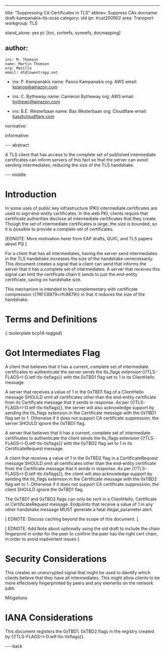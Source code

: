 ---
title: "Suppressing CA Certificates in TLS"
abbrev: Suppress CAs
docname: draft-kampanakis-tls-scas 
category: std
ipr: trust200902
area: Transport
workgroup: TLS

stand_alone: yes
pi: [toc, sortrefs, symrefs, docmapping]

author:
  -
    ins: M. Thomson
    name: Martin Thomson
    org: Mozilla
    email: mt@lowentropy.net

  -
    ins: P. Kampanakis
    name: Panos Kampanakis
    org: AWS
    email: kpanos@amazon.com

  -
    ins: C. Bytheway 
    name: Cameron Bytheway
    org: AWS
    email: bythewc@amazon.com
    
  -
    ins: B.E. Westerbaan
    name: Bas Westerbaan
    org: Cloudflare
    email: bas@cloudflare.com

normative:


informative:



--- abstract

A TLS client that has access to the complete set of published intermediate
certificates can inform servers of this fact so that the server can avoid
sending intermediates, reducing the size of the TLS handshake.


--- middle

# Introduction

In some uses of public key infrastructure (PKI) intermediate certificates are
used to sign end-entity certificates.  In the web PKI, clients require that
certificate authorities disclose all intermediate certificates that they
create.  Though the set of intermediate certificates is large, the size is
bounded, so it is possible to provide a complete set of certificates.

[EDNOTE: More motivation herer from EAP drafts, QUIC, and TLS papers about PQ ] 

For a client that has all intermediates, having the server send intermediates
in the TLS handshake increases the size of the handshake unnecessarily.  This
document creates a signal that a client can send that informs the server that
it has a complete set of intermediates.  A server that receives this signal can
limit the certificate chain it sends to just the end-entity certificate, saving
on handshake size.

This mechanism is intended to be complementary with certificate compression
{{?RFC8879=rfc8879}} in that it reduces the size
of the handshake.


# Terms and Definitions

{::boilerplate bcp14-tagged}


# Got Intermediates Flag

A client that believes that it has a current, complete set of intermediate
certificates to authenticate the server sends the tls_flags extension 
{{!TLS-FLAGS=I-D.ietf-tls-tlsflags}} with the 0xTBD1 flag set to 1 in 
its ClientHello message. 

A server that receives a value of 1 in the 0xTBD1 flag of a ClientHello
message SHOULD omit all certificates other than the end-entity certificate 
from its Certificate message that it sends in response. As per 
{{!TLS-FLAGS=I-D.ietf-tls-tlsflags}}, the server will also acknowledge 
support by sending the tls_flags extension in the Certificate message 
with the 0xTBD1 flag set to 1. Otherwise if it does not support CA 
certificate suppression, the server SHOULD ignore the 0xTBD1 flag. 

A server that believes that it has a current, complete set of intermediate
certificates to authenticate the client sends the tls_flags extension 
{{!TLS-FLAGS=I-D.ietf-tls-tlsflags}} with the 0xTBD2 flag set to 1 in 
its CertificateRequest message. 

A client that receives a value of 1 in the 0xTBD2 flag in a CertificateRequest 
message SHOULD omit all certificates other than the end-entity certificate 
from the Certificate message that it sends in response. As per 
{{!TLS-FLAGS=I-D.ietf-tls-tlsflags}}, the client will also acknowledge 
support by sending the tls_flags extension in the Certificate message 
with the 0xTBD2 flag set to 1. Otherwise if it does not support CA 
certificate suppression, the client SHOULD ignore the 0xTBD1 flag. 

The 0xTBD1 and 0xTBD2 flags can only be sent in a ClientHello, Certificate 
or CertificateRequest message. Endpoints that receive a value of 1 in 
any other handshake message MUST generate a fatal illegal_parameter alert.

[ EDNOTE: Discuss caching  beyond the scope of this document. ]

[ EDNOTE: Add Note about optionally using the old draft to include the chain fingerprint in order for the peer to confirm the peer has the right cert chain, in order to avoid inadvertent issues ] 

# Security Considerations

This creates an unencrypted signal that might be used to identify which clients
believe that they have all intermediates.  This might allow clients to be more
effectively fingerprinted by peers and any elements on the network path.

Mitigations 


# IANA Considerations

This document registers the 0xTBD1, 0xTBD2 flags in the registry created by
{{!TLS-FLAGS=I-D.ietf-tls-tlsflags}}.


--- back

